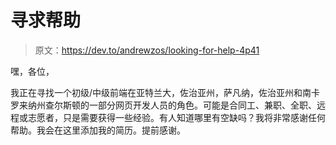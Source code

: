 # 寻求帮助

> 原文：<https://dev.to/andrewzos/looking-for-help-4p41>

嘿，各位，

我正在寻找一个初级/中级前端在亚特兰大，佐治亚州，萨凡纳，佐治亚州和南卡罗来纳州查尔斯顿的一部分网页开发人员的角色。可能是合同工、兼职、全职、远程或志愿者，只是需要获得一些经验。有人知道哪里有空缺吗？我将非常感谢任何帮助。我会在这里添加我的简历。提前感谢。